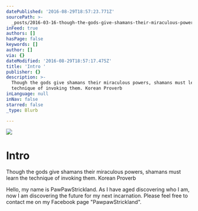 ```yaml
---
datePublished: '2016-08-29T18:57:23.771Z'
sourcePath: >-
  _posts/2016-03-16-though-the-gods-give-shamans-their-miraculous-powers-shaman.md
inFeed: true
authors: []
hasPage: false
keywords: []
author: []
via: {}
dateModified: '2016-08-29T18:57:17.475Z'
title: 'Intro '
publisher: {}
description: >-
  Though the gods give shamans their miraculous powers, shamans must learn the
  technique of invoking them. Korean Proverb
inLanguage: null
inNav: false
starred: false
_type: Blurb

---
```

![](https://the-grid-user-content.s3-us-west-2.amazonaws.com/2bdbd970-3da0-4b35-864d-813ee2f25cfa.jpg)

# Intro 

Though the gods give shamans their miraculous powers, shamans must learn the technique of invoking them. Korean Proverb

Hello, my name is PawPawStrickland. As I have aged discovering who I am, now I am discovering the future for my next incarnation. Please feel free to contact me on my Facebook page "PawpawStrickland".